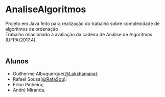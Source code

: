 # AnaliseAlgoritmos
Projeto em Java feito para realização do trabalho sobre complexidade de algoritmos de ordenação<br/>
Trabalho relacionado à avaliação da cadeira de Análise de Algoritmos (UFPA/2017.4).<br/><br/>


## Alunos
<ul>
  <li>Guilherme Albuquerque(<a href="https://github.com/Lakshamana">@Lakshamana</a>);</li>
  <li>Rafael Sousa(<a href="https://github.com/RafaSou">@RafaSou</a>);</li>
  <li>Erlon Pinheiro;</li>
  <li>André Miranda.</li>
</ul>
